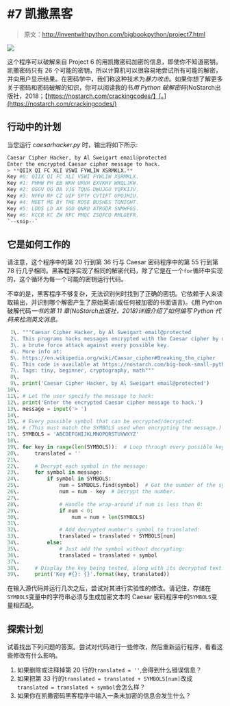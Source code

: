 # #7 凯撒黑客

> 原文：<http://inventwithpython.com/bigbookpython/project7.html>

![](img/9d995d63aaead72cad01120081eb8f75.png)

这个程序可以破解来自 Project 6 的用凯撒密码加密的信息，即使你不知道密钥。凯撒密码只有 26 个可能的密钥，所以计算机可以很容易地尝试所有可能的解密，并向用户显示结果。在密码学中，我们称这种技术为*暴力攻击*。如果你想了解更多关于密码和密码破解的知识，你可以阅读我的书*用 Python 破解密码*(NoStarch出版社，2018；【https://nostarch.com/crackingcodes/】[。](https://nostarch.com/crackingcodes/)

## 行动中的计划

当您运行 *caesarhacker.py* 时，输出将如下所示:

```py
Caesar Cipher Hacker, by Al Sweigart email@protected
Enter the encrypted Caesar cipher message to hack.
> **QIIX QI FC XLI VSWI FYWLIW XSRMKLX.**
Key #0: QIIX QI FC XLI VSWI FYWLIW XSRMKLX.
Key #1: PHHW PH EB WKH URVH EXVKHV WRQLJKW.
Key #2: OGGV OG DA VJG TQUG DWUJGU VQPKIJV.
Key #3: NFFU NF CZ UIF SPTF CVTIFT UPOJHIU.
Key #4: MEET ME BY THE ROSE BUSHES TONIGHT.
Key #5: LDDS LD AX SGD QNRD ATRGDR SNMHFGS.
Key #6: KCCR KC ZW RFC PMQC ZSQFCQ RMLGEFR.
`--snip--`
```

## 它是如何工作的

请注意，这个程序中的第 20 行到第 36 行与 Caesar 密码程序中的第 55 行到第 78 行几乎相同。黑客程序实现了相同的解密代码，除了它是在一个`for`循环中实现的，这个循环为每一个可能的密钥运行代码。

不幸的是，黑客程序不够复杂，无法识别何时找到了正确的密钥。它依赖于人来读取输出，并识别哪个解密产生了原始英语(或任何被加密的书面语言)。《用 Python 破解代码*一书的第 11 章(NoStarch出版社，2018)详细介绍了如何编写 Python 代码来检测英文消息。*

```py
 1\. """Caesar Cipher Hacker, by Al Sweigart email@protected
 2\. This programs hacks messages encrypted with the Caesar cipher by doing
 3\. a brute force attack against every possible key.
 4\. More info at:
 5\. https://en.wikipedia.org/wiki/Caesar_cipher#Breaking_the_cipher
 6\. This code is available at https://nostarch.com/big-book-small-python-programming
 7\. Tags: tiny, beginner, cryptography, math"""
 8\. 
 9\. print('Caesar Cipher Hacker, by Al Sweigart email@protected')
10\. 
11\. # Let the user specify the message to hack:
12\. print('Enter the encrypted Caesar cipher message to hack.')
13\. message = input('> ')
14\. 
15\. # Every possible symbol that can be encrypted/decrypted:
16\. # (This must match the SYMBOLS used when encrypting the message.)
17\. SYMBOLS = 'ABCDEFGHIJKLMNOPQRSTUVWXYZ'
18\. 
19\. for key in range(len(SYMBOLS)):  # Loop through every possible key.
20\.     translated = ''
21\. 
22\.     # Decrypt each symbol in the message:
23\.     for symbol in message:
24\.         if symbol in SYMBOLS:
25\.             num = SYMBOLS.find(symbol)  # Get the number of the symbol.
26\.             num = num - key  # Decrypt the number.
27\. 
28\.             # Handle the wrap-around if num is less than 0:
29\.             if num < 0:
30\.                 num = num + len(SYMBOLS)
31\. 
32\.             # Add decrypted number's symbol to translated:
33\.             translated = translated + SYMBOLS[num]
34\.         else:
35\.             # Just add the symbol without decrypting:
36\.             translated = translated + symbol
37\. 
38\.     # Display the key being tested, along with its decrypted text:
39\.     print('Key #{}: {}'.format(key, translated)) 
```

在输入源代码并运行几次之后，尝试对其进行实验性的修改。请记住，存储在`SYMBOLS`变量中的字符串必须与生成加密文本的 Caesar 密码程序中的`SYMBOLS`变量相匹配。

## 探索计划

试着找出下列问题的答案。尝试对代码进行一些修改，然后重新运行程序，看看这些修改有什么影响。

1.  如果删除或注释掉第 20 行的`translated = ''`,会得到什么错误信息？
2.  如果把第 33 行的`translated = translated + SYMBOLS[num]`改成`translated = translated + symbol`会怎么样？
3.  如果你在凯撒密码黑客程序中输入一条未加密的信息会发生什么？